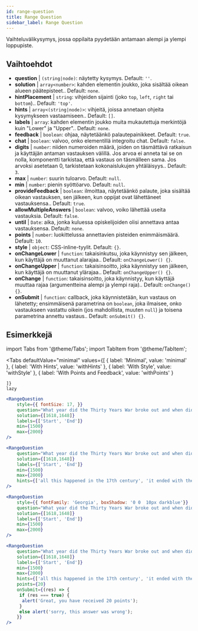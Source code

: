 ```yaml
---
id: range-question
title: Range Question
sidebar_label: Range Question
---
```


Vaihteluvälikysymys, jossa oppilaita pyydetään antamaan alempi ja ylempi loppupiste.

## Vaihtoehdot

* __question__ | `(string|node)`: näytetty kysymys. Default: `''`.
* __solution__ | `array<number>`: kahden elementin joukko, joka sisältää oikean alueen päätepisteet.. Default: `none`.
* __hintPlacement__ | `string`: vihjeiden sijainti (joko `top`, `left`, `right` tai `bottom`).. Default: `'top'`.
* __hints__ | `array<(string|node)>`: vihjeitä, joissa annetaan ohjeita kysymykseen vastaamiseen.. Default: `[]`.
* __labels__ | `array`: kahden elementin joukko muita mukautettuja merkintöjä kuin "Lower" ja "Upper".. Default: `none`.
* __feedback__ | `boolean`: ohjaa, näytetäänkö palautepainikkeet. Default: `true`.
* __chat__ | `boolean`: valvoo, onko elementillä integroitu chat. Default: `false`.
* __digits__ | `number`: niiden numeroiden määrä, joiden on täsmättävä ratkaisun ja käyttäjän antaman vastauksen välillä. Jos arvoa ei anneta tai se on nolla, komponentti tarkistaa, että vastaus on täsmälleen sama. Jos arvoksi asetetaan 0, tarkistetaan kokonaislukujen yhtäläisyys.. Default: `3`.
* __max__ | `number`: suurin tuloarvo. Default: `null`.
* __min__ | `number`: pienin syöttöarvo. Default: `null`.
* __provideFeedback__ | `boolean`: ilmoittaa, näytetäänkö palaute, joka sisältää oikean vastauksen, sen jälkeen, kun oppijat ovat lähettäneet vastauksensa.. Default: `true`.
* __allowMultipleAnswers__ | `boolean`: valvoo, voiko lähettää useita vastauksia. Default: `false`.
* __until__ | `Date`: aika, jonka kuluessa opiskelijoiden olisi annettava antaa vastauksensa. Default: `none`.
* __points__ | `number`: luokittelussa annettavien pisteiden enimmäismäärä. Default: `10`.
* __style__ | `object`: CSS-inline-tyylit. Default: `{}`.
* __onChangeLower__ | `function`: takaisinkutsu, joka käynnistyy sen jälkeen, kun käyttäjä on muuttanut alarajaa.. Default: `onChangeLower() {}`.
* __onChangeUpper__ | `function`: takaisinsoitto, joka käynnistyy sen jälkeen, kun käyttäjä on muuttanut ylärajaa.. Default: `onChangeUpper() {}`.
* __onChange__ | `function`: takaisinsoitto, joka käynnistyy, kun käyttäjä muuttaa rajaa (argumentteina alempi ja ylempi raja).. Default: `onChange() {}`.
* __onSubmit__ | `function`: callback, joka käynnistetään, kun vastaus on lähetetty; ensimmäisenä parametrina on `boolean`, joka ilmaisee, onko vastaukseen vastattu oikein (jos mahdollista, muuten `null`) ja toisena parametrina annettu vastaus.. Default: `onSubmit() {}`.


## Esimerkkejä

import Tabs from '@theme/Tabs';
import TabItem from '@theme/TabItem';

<Tabs
    defaultValue="minimal"
    values={[
        { label: 'Minimal', value: 'minimal' },
        { label: 'With Hints', value: 'withHints' },
        { label: 'With Style', value: 'withStyle' },
        { label: 'With Points and Feedback', value: 'withPoints' }
        
    ]}
    lazy
>

<TabItem value="minimal">

```jsx live
<RangeQuestion
    style={{ fontSize: 17, }}
    question="What year did the Thirty Years War broke out and when did it?"
    solution={[1618,1648]}
    labels={['Start', 'End']}
    min={1500}
    max={2000}
/>
```

</TabItem>

<TabItem value="withHints">

```jsx live
<RangeQuestion
    question="What year did the Thirty Years War broke out and when did it?"
    solution={[1618,1648]}
    labels={['Start', 'End']}
    min={1500}
    max={2000}
    hints={['all this happened in the 17th century', 'it ended with the Peace of Westphalia in 1648']}
/>
```

</TabItem>

<TabItem value="withStyle">

```jsx live
<RangeQuestion
    style={{ fontFamily: 'Georgia', boxShadow: '0 0  10px darkblue'}}
    question="What year did the Thirty Years War broke out and when did it?"
    solution={[1618,1648]}
    labels={['Start', 'End']}
    min={1500}
    max={2000}
/>
```

</TabItem>

<TabItem value="withPoints">

```jsx live
<RangeQuestion
    question="What year did the Thirty Years War broke out and when did it?"
    solution={[1618,1648]}
    labels={['Start', 'End']}
    min={1500}
    max={2000}
    hints={['all this happened in the 17th century', 'it ended with the Peace of Westphalia in 1648']}
    points={20}
    onSubmit={(res) => {
     if (res === true) {
      alert('Great, you have received 20 points');
     }
     else alert('sorry, this answer was wrong');
    }}
/>
```

</TabItem>

</Tabs>
